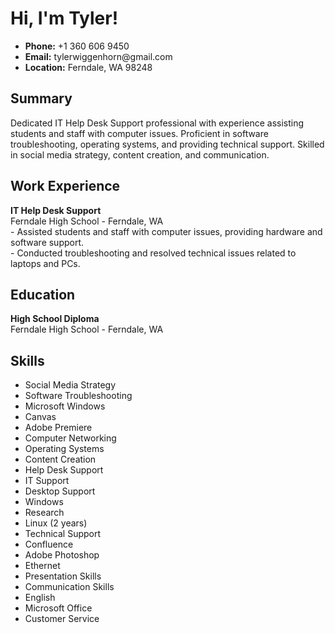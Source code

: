 <h1>Hi, I'm Tyler!</h1>
<ul>
  <li><strong>Phone:</strong> +1 360 606 9450</li>
  <li><strong>Email:</strong> tylerwiggenhorn@gmail.com</li>
  <li><strong>Location:</strong> Ferndale, WA 98248</li>
</ul>

<h2>Summary</h2>
<p>Dedicated IT Help Desk Support professional with experience assisting students and staff with computer issues. Proficient in software troubleshooting, operating systems, and providing technical support. Skilled in social media strategy, content creation, and communication.</p>

<h2>Work Experience</h2>
<p><strong>IT Help Desk Support</strong><br>
  Ferndale High School - Ferndale, WA<br>
  - Assisted students and staff with computer issues, providing hardware and software support.<br>
  - Conducted troubleshooting and resolved technical issues related to laptops and PCs.
</p>

<h2>Education</h2>
<p><strong>High School Diploma</strong><br>
  Ferndale High School - Ferndale, WA
</p>

<h2>Skills</h2>
<ul>
  <li>Social Media Strategy</li>
  <li>Software Troubleshooting</li>
  <li>Microsoft Windows</li>
  <li>Canvas</li>
  <li>Adobe Premiere</li>
  <li>Computer Networking</li>
  <li>Operating Systems</li>
  <li>Content Creation</li>
  <li>Help Desk Support</li>
  <li>IT Support</li>
  <li>Desktop Support</li>
  <li>Windows</li>
  <li>Research</li>
  <li>Linux (2 years)</li>
  <li>Technical Support</li>
  <li>Confluence</li>
  <li>Adobe Photoshop</li>
  <li>Ethernet</li>
  <li>Presentation Skills</li>
  <li>Communication Skills</li>
  <li>English</li>
  <li>Microsoft Office</li>
  <li>Customer Service</li>
</ul>
